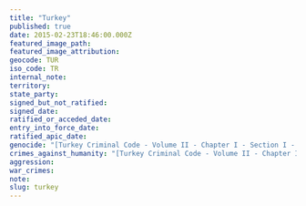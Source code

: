 ```yaml
---
title: "Turkey"
published: true
date: 2015-02-23T18:46:00.000Z
featured_image_path:
featured_image_attribution:
geocode: TUR
iso_code: TR
internal_note:
territory:
state_party:
signed_but_not_ratified:
signed_date:
ratified_or_acceded_date:
entry_into_force_date:
ratified_apic_date:
genocide: "[Turkey Criminal Code - Volume II - Chapter I - Section I - Article 76](https://iccdb.hrlc.net/data/doc/606/keyword/46/)"
crimes_against_humanity: "[Turkey Criminal Code - Volume II - Chapter I - Section I - Article 77](https://iccdb.hrlc.net/data/doc/606/keyword/13/)"
aggression:
war_crimes:
note:
slug: turkey
---
```

